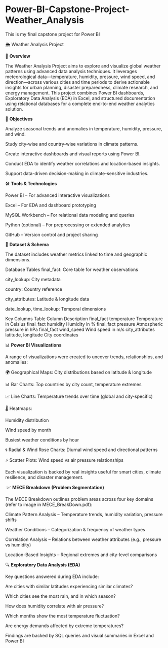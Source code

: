 # Power-BI-Capstone-Project-Weather_Analysis
This is my final capstone project for Power BI



🌦️ Weather Analysis Project


📌 **Overview**


The Weather Analysis Project aims to explore and visualize global weather patterns using advanced data analysis techniques. It leverages meteorological data—temperature, humidity, pressure, wind speed, and direction—across various cities and time periods to derive actionable insights for urban planning, disaster preparedness, climate research, and energy management.
This project combines Power BI dashboards, Exploratory Data Analysis (EDA) in Excel, and structured documentation using relational databases for a complete end-to-end weather analytics solution.


🎯 **Objectives**


Analyze seasonal trends and anomalies in temperature, humidity, pressure, and wind.

Study city-wise and country-wise variations in climate patterns.

Create interactive dashboards and visual reports using Power BI.

Conduct EDA to identify weather correlations and location-based insights.

Support data-driven decision-making in climate-sensitive industries.


🛠️ **Tools & Technologies**


Power BI – For advanced interactive visualizations

Excel – For EDA and dashboard prototyping

MySQL Workbench – For relational data modeling and queries

Python (optional) – For preprocessing or extended analytics

GitHub – Version control and project sharing


🧰 **Dataset & Schema**


The dataset includes weather metrics linked to time and geographic dimensions.

Database Tables
final_fact: Core table for weather observations

city_lookup: City metadata

country: Country reference

city_attributes: Latitude & longitude data

date_lookup, time_lookup: Temporal dimensions

Key Columns
Table	Column	Description
final_fact	temperature	Temperature in Celsius
final_fact	humidity	Humidity in %
final_fact	pressure	Atmospheric pressure in hPa
final_fact	wind_speed	Wind speed in m/s
city_attributes	latitude, longitude	City coordinates


📊 **Power BI Visualizations**


A range of visualizations were created to uncover trends, relationships, and anomalies:

🌍 Geographical Maps: City distributions based on latitude & longitude

📊 Bar Charts: Top countries by city count, temperature extremes

📈 Line Charts: Temperature trends over time (global and city-specific)

🌡️ Heatmaps:

Humidity distribution

Wind speed by month

Busiest weather conditions by hour

🌀 Radial & Wind Rose Charts: Diurnal wind speed and directional patterns

⚡ Scatter Plots: Wind speed vs air pressure relationships

Each visualization is backed by real insights useful for smart cities, climate resilience, and disaster management​.

​
📈 **MECE Breakdown (Problem Segmentation)**


The MECE Breakdown outlines problem areas across four key domains (refer to image in MECE_BreakDown.pdf):

Climate Pattern Analysis – Temperature trends, humidity variation, pressure shifts

Weather Conditions – Categorization & frequency of weather types

Correlation Analysis – Relations between weather attributes (e.g., pressure vs humidity)

Location-Based Insights – Regional extremes and city-level comparisons


🔍 **Exploratory Data Analysis (EDA)**


Key questions answered during EDA include:

Are cities with similar latitudes experiencing similar climates?

Which cities see the most rain, and in which season?

How does humidity correlate with air pressure?

Which months show the most temperature fluctuation?

Are energy demands affected by extreme temperatures?

Findings are backed by SQL queries and visual summaries in Excel and Power BI
